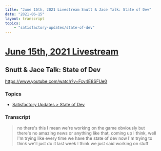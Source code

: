 ```yaml
---
title: "June 15th, 2021 Livestream Snutt & Jace Talk: State of Dev"
date: "2021-06-15"
layout: transcript
topics:
    - "satisfactory-updates/state-of-dev"
---
```

# [June 15th, 2021 Livestream](../2021-06-15.md)
## Snutt & Jace Talk: State of Dev
https://www.youtube.com/watch?v=Fcv4E8SFUe0

### Topics
* [Satisfactory Updates > State of Dev](../topics/satisfactory-updates/state-of-dev.md)

### Transcript

> no there's this I mean we're working on the game obviously but there's no amazing news or anything like that, coming up I think, well I'm trying like every time we have the state of dev now I'm trying to think we'll just do it last week I think we just said working on stuff
